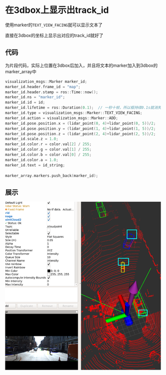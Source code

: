 # 在3dbox上显示出track_id

使用marker的`TEXT_VIEW_FACING`就可以显示文本了

直接在3dbox的坐标上显示出对应的track_id就好了



## 代码

为片段代码，实际上位置在3dbox后加入，并且将文本的marker加入到3dbox的marker_array中

```cpp
visualization_msgs::Marker marker_id;
marker_id.header.frame_id = "map";
marker_id.header.stamp = ros::Time::now();
marker_id.ns = "marker_id";
marker_id.id = id;
marker_id.lifetime = ros::Duration(0.1);  // 一秒十帧，所以框持续0.1s就消失
marker_id.type = visualization_msgs::Marker::TEXT_VIEW_FACING;
marker_id.action = visualization_msgs::Marker::ADD;
marker_id.pose.position.x = (lidar_point(0, 4)+lidar_point(0, 5))/2;
marker_id.pose.position.y = (lidar_point(1, 4)+lidar_point(1, 5))/2;
marker_id.pose.position.z = (lidar_point(2, 4)+lidar_point(2, 5))/2;
marker_id.scale.z = 1.0;
marker_id.color.r = color.val[2] / 255;
marker_id.color.g = color.val[1] / 255;
marker_id.color.b = color.val[0] / 255;
marker_id.color.a = 1.0;
marker_id.text = id_string;

marker_array.markers.push_back(marker_id);
```



## 展示

![image-20230403234841320](https://raw.githubusercontent.com/gxt-kt/picgo_pictures/master/image-20230403234841320.png)



